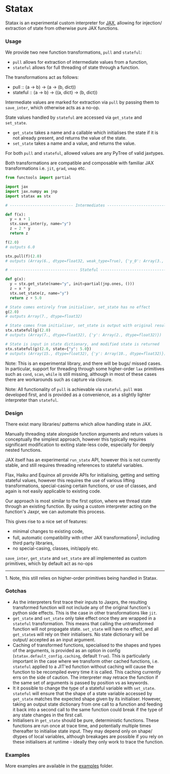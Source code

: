 # Statax

Statax is an experimental custom interpreter for [JAX](https://github.com/google/jax), allowing for injection/ extraction of state from otherwise pure JAX functions.

### Usage

We provide two new function transformations, `pull` and `stateful`:
- `pull` allows for extraction of intermediate values from a function,
- `stateful` allows for full threading of state through a function.

The transformations act as follows:
- pull :: (a -> b) -> (a -> (b, dict))
- stateful :: (a -> b) -> ((a, dict) -> (b, dict))

Intermediate values are marked for extraction via `pull` by passing them to `save_inter`, which otherwise acts as a no-op.

State values handled by `stateful` are accessed via `get_state` and `set_state`.
- `get_state` takes a name and a callable which initialises the state if it is not already present, and returns the value of the state. 
- `set_state` takes a name and a value, and returns the value.

For both `pull` and `stateful`, allowed values are any PyTree of valid jaxtypes.

Both transformations are compatible and composable with familiar JAX transformations i.e. `jit`, `grad`, `vmap` etc.

```python
from functools import partial

import jax
import jax.numpy as jnp
import statax as stx

# ---------------------------- Intermediates ----------------------------

def f(x):
  y = x + 1
  stx.save_inter(y, name="y")
  z = 2 * y
  return z

f(2.0)
# outputs 6.0

stx.pull(f)(2.0)
# outputs (Array(6., dtype=float32, weak_type=True), {'y_0': Array(3., dtype=float32, weak_type=True)})

# ------------------------------ Stateful -------------------------------

def g(x):
  y = stx.get_state(name="y", init=partial(jnp.ones, ()))
  z = x * y
  stx.set_state(z, name="y")
  return z + 5.0

# State comes entirely from initialiser, set_state has no effect
g(2.0) 
# outputs Array(7., dtype=float32)

# State comes from initialiser, set_state is output with original results
stx.stateful(g)(2.0) 
# outputs (Array(7., dtype=float32), {'y': Array(2., dtype=float32)})

# State is input in state dictionary, and modified state is returned
stx.stateful(g)(2.0, state={"y": 5.0}) 
# outputs (Array(15., dtype=float32), {'y': Array(10., dtype=float32)})
```

Note: This is an experimental library, and there will be bugs/ missed cases. In particular, support for threading through some higher-order `lax` primitives such as `cond`, `scan`, `while` is still missing, although in most of these cases there are workarounds such as capture via closure.

Note: All functionality of `pull` is achievable via `stateful`. `pull` was developed first, and is provided as a convenience, as a slightly lighter interpreter than `stateful`.

### Design

There exist many libraries/ patterns which allow handling state in JAX.

Manually threading state alongside function arguments and return values is conceptually the simplest approach, however this typically requires significant modification to exiting state-less code, especially for deeply nested functions.

JAX itself has an experimental `run_state` API, however this is not currently stable, and still requires threading references to stateful variables.

Flax, Haiku and Equinox all provide APIs for initialising, getting and setting stateful values, however this requires the use of various lifting transformations, special-casing certain functions, or use of classes, and again is not easily applicable to existing code.

Our approach is most similar to the first option, where we thread state through an existing function. By using a custom interpreter acting on the function's Jaxpr, we can automate this process.

This gives rise to a nice set of features:
- minimal changes to existing code,
- full, automatic compatibility with other JAX transformations<sup>[1](#footnote1)</sup>, including third party libraries,
- no special-casing, classes, init/apply etc.

`save_inter`, `get_state` and `set_state` are all implemented as custom primitives, which by default act as no-ops

---

<a name="footnote1">1. Note, this still relies on higher-order primitives being handled in Statax.</a>

### Gotchas

- As the interpreters first trace their inputs to Jaxprs, the resulting transformed function will not include any of the original function's python side effects. This is the case in other transformations like `jit`.
- `get_state` and `set_state` only take effect once they are wrapped in a `stateful` transformation. This means that calling the untransformed function will not propagate state. `set_state` will have no effect, and all `get_state`s will rely on their initialisers. No state dictionary will be output/ accepted as an input argument.
- Caching of transformed functions, specialised to the shapes and types of the arguments, is provided as an option in config (`statax.default_config.caching`, default `True`). This is particularly important in the case where we transform other cached functions, i.e. `stateful` applied to a JIT'ed function without caching will cause the function to be recompiled every time it is called. This caching currently errs on the side of caution. The interpreter may retrace the function if the same set of arguments is passed by position vs as keywords. 
- It it possible to change the type of a stateful variable with `set_state`. `stateful` will ensure that the shape of a state variable accessed by `get_state` matches the expected shape given by its initialiser. However, taking an output state dictionary from one call to a function and feeding it back into a second call to the same function could break if the type of any state changes in the first call.
- Initialisers in `get_state` should be pure, deterministic functions. These functions are run once at trace time, and potentially multiple times thereafter to initialise state input. They may depend only on shape/ dtypes of local variables, although breakages are possible if you rely on these initialisers at runtime - ideally they only work to trace the function.

### Examples

More examples are available in the [examples](examples) folder.